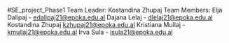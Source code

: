 #SE_project_Phase1
Team Leader: Kostandina Zhupaj
Team Members: Elja Dalipaj - edalipaj21@epoka.edu.al
              Dajana Lelaj - dlelaj21@epoka.edu.al
              Kostandina Zhupaj kzhupaj21@epoka.edu.al
              Kristiana Mullaj - kmullaj21@epoka.edu.al
              Irva Sula - isula21@epoka.edu.al
      
